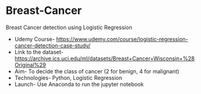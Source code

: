 # Breast-Cancer
Breast Cancer detection using Logistic Regression

* Udemy Course- https://www.udemy.com/course/logistic-regression-cancer-detection-case-study/
* Link to the dataset- https://archive.ics.uci.edu/ml/datasets/Breast+Cancer+Wisconsin+%28Original%29
* Aim- To decide the class of cancer (2 for benign, 4 for malignant)
* Technologies- Python, Logistic Regression
* Launch- Use Anaconda to run the jupyter notebook
